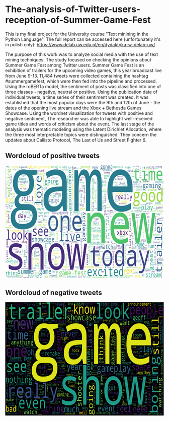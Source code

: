 # The-analysis-of-Twitter-users-reception-of-Summer-Game-Fest

This is my final project for the University course "Text minining in the Python Language". The full report can be accessed here (unfortunately it's in polish only): https://www.delab.uw.edu.pl/en/dydaktyka-w-delab-uw/

The purpose of this work was to analyze social media with the use of text mining techniques. The study focused on checking the opinions about Summer Game Fest among Twitter users. Summer Game Fest is an exhibition of trailers for the upcoming video games, this year broadcast live from June 9-13. 11,484 tweets were collected containing the hashtag #summergamefest, which were then fed into the pipeline and processed. Using the roBERTa model, the sentiment of posts was classified into one of three classes - negative, neutral or positive. Using the publication date of individual tweets, a time series of their sentiment was created. It was established that the most popular days were the 9th and 12th of June - the dates of the opening live stream and the Xbox + Bethesda Games Showcase. Using the wordnet visualization for tweets with positive and negative sentiment, The researcher was able to highlight well-received game titles and words of criticism about the event. The last stage of the analysis was thematic modeling using the Latent Dirichlet Allocation, where the three most interpretable topics were distinguished. They concern the updates about Callisto Protocol, The Last of Us and Street Fighter 6.

## Wordcloud of positive tweets
<img src="https://github.com/mrcljns/The-analysis-of-Twitter-users-reception-of-Summer-Game-Fest/blob/main/pos_wordcloud.png" data-canonical-src="https://github.com/mrcljns/The-analysis-of-Twitter-users-reception-of-Summer-Game-Fest/blob/main/pos_wordcloud.png" width="720" height="360" />

## Wordcloud of negative tweets
<img src="https://github.com/mrcljns/The-analysis-of-Twitter-users-reception-of-Summer-Game-Fest/blob/main/neg_wordcloud.png" data-canonical-src="https://github.com/mrcljns/The-analysis-of-Twitter-users-reception-of-Summer-Game-Fest/blob/main/neg_wordcloud.png" width="720" height="360" />
